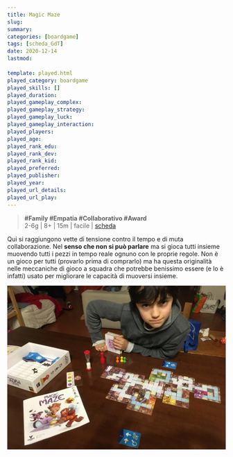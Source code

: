 ```yaml
---
title: Magic Maze
slug: 
summary: 
categories: [boardgame]
tags: [scheda_GdT]
date: 2020-12-14
lastmod: 

template: played.html
played_category: boardgame
played_skills: []
played_duration: 
played_gameplay_complex: 
played_gameplay_strategy: 
played_gameplay_luck: 
played_gameplay_interaction: 
played_players: 
played_age: 
played_rank_edu: 
played_rank_dev: 
played_rank_kid: 
played_preferred: 
played_publisher: 
played_year: 
played_url_details: 
played_url_play: 
---
```


> **#Family #Empatia #Collaborativo #Award**      
> 2-6g | 8+ | 15m | facile | [scheda](https://www.boardgamegeek.com/boardgame/209778/magic-maze)   

Qui si raggiungono vette di tensione contro il tempo e di muta collaborazione. Nel **senso che non si può parlare** ma si gioca tutti insieme muovendo tutti i pezzi in tempo reale ognuno con le proprie regole.
Non è un gioco per tutti (provarlo prima di comprarlo) ma ha questa originalità nelle meccaniche di gioco a squadra che potrebbe benissimo essere (e lo è infatti) usato per migliorare le capacità di muoversi insieme.

![](img/magicmaze.webp)


